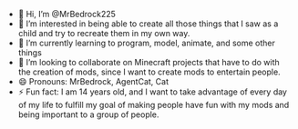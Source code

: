- 👋 Hi, I’m @MrBedrock225
- 👀 I’m interested in being able to create all those things that I saw as a child and try to recreate them in my own way.
- 🌱 I’m currently learning to program, model, animate, and some other things
- 💞️ I’m looking to collaborate on Minecraft projects that have to do with the creation of mods, since I want to create mods to entertain people.
- 😄 Pronouns: MrBedrock,  AgentCat,  Cat
- ⚡ Fun fact: I am 14 years old, and I want to take advantage of every day of my life to fulfill my goal of making people have fun with my mods and being important to a group of people.

<!---
MrBedrock225/MrBedrock225 is a ✨ special ✨ repository because its `README.md` (this file) appears on your GitHub profile.
You can click the Preview link to take a look at your changes.
--->
